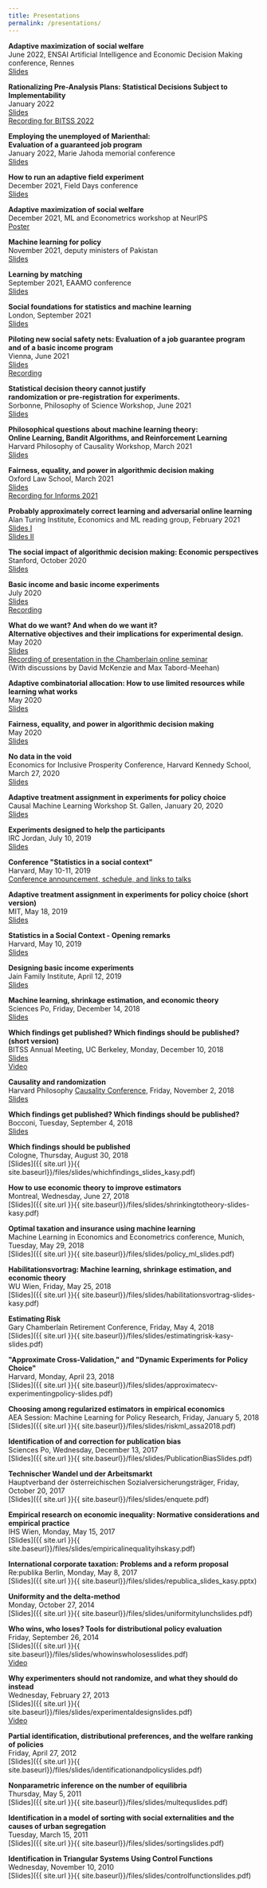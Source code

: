 ```yaml
---
title: Presentations
permalink: /presentations/
---
```


**Adaptive maximization of social welfare**  
  June 2022, ENSAI Artificial Intelligence and Economic Decision Making conference, Rennes  
  [Slides](/home/files/slides/adaptive_welfare_slides.pdf)  
  
**Rationalizing Pre-Analysis Plans: Statistical Decisions Subject to Implementability**  
  January 2022  
  [Slides](/home/files/slides/preanalysis_slides_kasy.pdf)  
  [Recording for BITSS 2022](https://www.youtube.com/watch?v=PBK0VhpAX9w)  
  
**Employing the unemployed of Marienthal:  
 Evaluation of a guaranteed job program**  
  January 2022, Marie Jahoda memorial conference  
  [Slides](/home/files/slides/jahoda_slides_kasy.pdf)  

**How to run an adaptive field experiment**  
    December 2021, Field Days conference  
    [Slides](/home/files/slides/adaptive_field_slides_kasy.pdf)  

**Adaptive maximization of social welfare**  
  December 2021, ML and Econometrics workshop at NeurIPS  
  [Poster](/home/files/slides/adaptive_welfare_poster.pdf)  

**Machine learning for policy**  
  November 2021, deputy ministers of Pakistan  
  [Slides](/home/files/slides/ML_policy_slides.pdf)  

**Learning by matching**  
  September 2021, EAAMO conference  
  [Slides](/home/files/slides/learning_by_matching_slides.pdf)  

**Social foundations for statistics and machine learning**  
  London, September 2021  
  [Slides](/home/files/slides/social_foundations_slides.pdf)  

**Piloting new social safety nets: Evaluation of a job guarantee program and of a basic income program**  
  Vienna, June 2021  
  [Slides](/home/files/slides/jobguarantee_basicincome_slides_kasy.pdf)  
  [Recording](https://www.youtube.com/watch?v=QN1oDtz3sjQ&authuser=0)  
  
**Statistical decision theory cannot justify  
randomization or pre-registration for experiments.**  
  Sorbonne, Philosophy of Science Workshop, June 2021  
  [Slides](/home/files/slides/randomization_preregistration_slides.pdf)  

**Philosophical questions about machine learning theory:  
Online Learning, Bandit Algorithms, and Reinforcement Learning**  
  Harvard Philosophy of Causality Workshop, March 2021  
  [Slides](/home/files/slides/Causality_ML_Kasy_Slides.pdf)  

**Fairness, equality, and power in algorithmic decision making**  
  Oxford Law School, March 2021  
  [Slides](/home/files/slides/fairness_equality_power_slides_law_kasy.pdf)  
  [Recording for Informs 2021](https://www.dropbox.com/s/2hoimu0o2tkhwmt/kasy_informs_2021.mp4?dl=0)  

**Probably approximately correct learning and adversarial online learning**  
  Alan Turing Institute, Economics and ML reading group, February 2021  
  [Slides I](/home/files/slides/PAC_learning.pdf)  
  [Slides II](/home/files/slides/Adversarial_online_learning.pdf)  

**The social impact of algorithmic decision making: Economic perspectives**  
  Stanford, October 2020  
  [Slides](/home/files/slides/econ_algorithms_slides_kasy.pdf)  

**Basic income and basic income experiments**  
  July 2020  
  [Slides](/home/files/slides/UBI-lecture-Kasy.pdf)  
  [Recording](https://www.youtube.com/watch?v=c7koe2EwmmY)  

**What do we want? And when do we want it?  
Alternative objectives and their implications for experimental design.**  
  May 2020  
  [Slides](/home/files/slides/whatdowewant_slides_kasy.pdf)  
  [Recording of presentation in the Chamberlain online seminar](https://www.youtube.com/watch?v=qZ55lea_fNA)  
  (With discussions by David McKenzie and Max Tabord-Meehan)  
  <!-- [Zoom recording of presentation at Berkeley](https://berkeley.zoom.us/rec/share/_uxzdprK22VIaa-RzGzeYZ8YT5zuT6a82iQc_6EKzk-bocjQ-w_41LXJTqBbxQgS)   -->

**Adaptive combinatorial allocation: How to use limited resources while learning what works**  
  May 2020  
  [Slides](/home/files/slides/adaptive_resource_allocation_slides.pdf)  

**Fairness, equality, and power in algorithmic decision making**  
  May 2020  
  [Slides](/home/files/slides/fairness_equality_power_slides_kasy.pdf)  

**No data in the void**  
  Economics for Inclusive Prosperity Conference, Harvard Kennedy School, March 27, 2020  
  [Slides](/home/files/slides/kasy_efip_slides.pdf)  
  
**Adaptive treatment assignment in experiments for policy choice**  
  Causal Machine Learning Workshop St. Gallen, January 20, 2020  
  [Slides](/home/files/slides/adaptiveexperiments-slides-kasysautmann.pdf)  
  
**Experiments designed to help the participants**  
  IRC Jordan, July 10, 2019  
  [Slides](/home/files/slides/IRC_slides_kasy.pdf)  

**Conference "Statistics in a social context"**  
  Harvard, May 10-11, 2019  
  [Conference announcement, schedule, and links to talks](/home/StatisticsSocialConference)  

**Adaptive treatment assignment in experiments for policy choice (short version)**  
  MIT, May 18, 2019  
  [Slides](/home/files/slides/adaptiveexperiments-slides-kasysautmann-short.pdf)  

**Statistics in a Social Context - Opening remarks**  
  Harvard, May 10, 2019  
  [Slides](/home/files/slides/statistics_social_slides.pdf)  

**Designing basic income experiments**  
  Jain Family Institute, April 12, 2019  
  [Slides](/home/files/slides/UBI-experimental-design-Kasy.pdf)  

**Machine learning, shrinkage estimation, and economic theory**  
  Sciences Po, Friday, December 14, 2018  
  [Slides](/home/files/slides/ML-Shrinkage-Theory-Slides-Kasy.pdf)

**Which findings get published? Which findings should be published? (short version)**  
  BITSS Annual Meeting, UC Berkeley, Monday, December 10, 2018  
  [Slides](/home/files/slides/pubbias_whichfindings_short_kasy.pdf)  
  [Video](https://www.youtube.com/watch?v=R8m_C2nEWsw)  

**Causality and randomization**  
  Harvard Philosophy [Causality Conference](https://projects.iq.harvard.edu/causality/home), Friday, November 2, 2018  
  [Slides](/home/files/slides/CausalityConferenceKasy.pdf)

**Which findings get published? Which findings should be published?**  
  Bocconi, Tuesday, September 4, 2018  
  [Slides](/home/files/slides/pubbias_whichfindings_slides_kasy.pdf)  
  
**Which findings should be published**  
  Cologne, Thursday, August 30, 2018  
  [Slides]({{ site.url }}{{ site.baseurl}}/files/slides/whichfindings_slides_kasy.pdf)    

**How to use economic theory to improve estimators**  
  Montreal, Wednesday, June 27, 2018  
  [Slides]({{ site.url }}{{ site.baseurl}}/files/slides/shrinkingtotheory-slides-kasy.pdf)
  
**Optimal taxation and insurance using machine learning**  
  Machine Learning in Economics and Econometrics conference, Munich, Tuesday, May 29, 2018   
  [Slides]({{ site.url }}{{ site.baseurl}}/files/slides/policy_ml_slides.pdf)
  
**Habilitationsvortrag: Machine learning, shrinkage estimation, and economic theory**  
  WU Wien, Friday, May 25, 2018  
  [Slides]({{ site.url }}{{ site.baseurl}}/files/slides/habilitationsvortrag-slides-kasy.pdf)
  
**Estimating Risk**  
  Gary Chamberlain Retirement Conference, Friday, May 4, 2018  
  [Slides]({{ site.url }}{{ site.baseurl}}/files/slides/estimatingrisk-kasy-slides.pdf)
  
**"Approximate Cross-Validation," and "Dynamic Experiments for Policy Choice"**  
  Harvard, Monday, April 23, 2018  
  [Slides]({{ site.url }}{{ site.baseurl}}/files/slides/approximatecv-experimentingpolicy-slides.pdf)
  
**Choosing among regularized estimators in empirical economics**  
  AEA Session: Machine Learning for Policy Research, Friday, January 5, 2018  
  [Slides]({{ site.url }}{{ site.baseurl}}/files/slides/riskml_assa2018.pdf)
  
**Identification of and correction for publication bias**  
  Sciences Po, Wednesday, December 13, 2017  
  [Slides]({{ site.url }}{{ site.baseurl}}/files/slides/PublicationBiasSlides.pdf)
  
**Technischer Wandel und der Arbeitsmarkt**  
  Hauptverband der österreichischen Sozialversicherungsträger, Friday, October 20, 2017  
  [Slides]({{ site.url }}{{ site.baseurl}}/files/slides/enquete.pdf)
  
**Empirical research on economic inequality: Normative considerations and empirical practice**  
  IHS Wien, Monday, May 15, 2017  
  [Slides]({{ site.url }}{{ site.baseurl}}/files/slides/empiricalinequalityihskasy.pdf)
  
**International corporate taxation: Problems and a reform proposal**  
  Re:publika Berlin, Monday, May 8, 2017  
  [Slides]({{ site.url }}{{ site.baseurl}}/files/slides/republica_slides_kasy.pptx)
  
**Uniformity and the delta-method**  
  Monday, October 27, 2014  
  [Slides]({{ site.url }}{{ site.baseurl}}/files/slides/uniformitylunchslides.pdf)
  
**Who wins, who loses? Tools for distributional policy evaluation**  
  Friday, September 26, 2014  
  [Slides]({{ site.url }}{{ site.baseurl}}/files/slides/whowinswholosesslides.pdf)   
  [Video](https://www.youtube.com/watch?v=HCG1aEXHwBg&feature=youtu.be)  
  
**Why experimenters should not randomize, and what they should do instead**  
  Wednesday, February 27, 2013  
  [Slides]({{ site.url }}{{ site.baseurl}}/files/slides/experimentaldesignslides.pdf)  
  [Video](https://www.youtube.com/watch?v=rbQ56sSI5-4&feature=youtu.be)  
  
**Partial identification, distributional preferences, and the welfare ranking of policies**  
  Friday, April 27, 2012  
  [Slides]({{ site.url }}{{ site.baseurl}}/files/slides/identificationandpolicyslides.pdf)
  
**Nonparametric inference on the number of equilibria**  
  Thursday, May 5, 2011  
  [Slides]({{ site.url }}{{ site.baseurl}}/files/slides/multequslides.pdf)
  
**Identification in a model of sorting with social externalities and the causes of urban segregation**  
  Tuesday, March 15, 2011  
  [Slides]({{ site.url }}{{ site.baseurl}}/files/slides/sortingslides.pdf)
  
**Identification in Triangular Systems Using Control Functions**  
  Wednesday, November 10, 2010  
  [Slides]({{ site.url }}{{ site.baseurl}}/files/slides/controlfunctionslides.pdf)
  
  